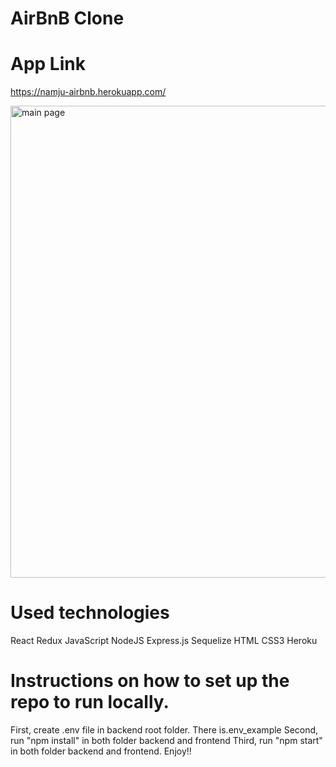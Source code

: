 # AirBnB Clone

# App Link 
https://namju-airbnb.herokuapp.com/

<img width="755" alt="main page" src="https://user-images.githubusercontent.com/88744340/197250466-3a15acf3-bee0-4d3d-bb33-028df968f871.png">


# Used technologies
React Redux JavaScript NodeJS Express.js Sequelize HTML CSS3 Heroku

# Instructions on how to set up the repo to run locally.
First, create .env file in backend root folder. There is.env_example
Second, run "npm install" in both folder backend and frontend
Third, run "npm start" in both folder backend and frontend.
Enjoy!!


